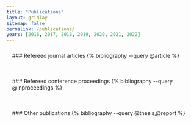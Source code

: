 ```yaml
---
title: "Publications"
layout: gridlay
sitemap: false
permalink: /publications/
years: [2016, 2017, 2018, 2019, 2020, 2021, 2022]
---
```


<style>
.jumbotron{
    padding:3%;
    padding-bottom:10px;
    padding-top:10px;
    margin-top:10px;
    margin-bottom:30px;
}
</style>

<!-- <div class="jumbotron">
### Preprints
{% bibliography --query @unpublished %}
</div> -->

<div class="jumbotron">
### Refereed journal articles
{% bibliography --query @article %}
</div>

<div class="jumbotron">
### Refereed conference proceedings
{% bibliography --query @inproceedings %}
</div>

<div class="jumbotron">
### Other publications
{% bibliography --query @thesis,@report %}
</div>

